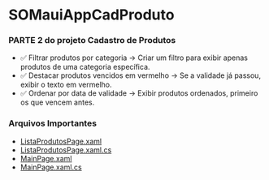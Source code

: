 # SOMauiAppCadProduto

### PARTE 2 do projeto Cadastro de Produtos
- ✅ Filtrar produtos por categoria → Criar um filtro para exibir apenas produtos de uma categoria específica. 
- ✅ Destacar produtos vencidos em vermelho → Se a validade já passou, exibir o texto em vermelho. 
- ✅ Ordenar por data de validade → Exibir produtos ordenados, primeiro os que vencem antes.

### Arquivos Importantes
- [ListaProdutosPage.xaml](https://github.com/JuanPedroCMP/MAUI_CadDeProdutos/blob/master/MauiAppCadProduto/ListaProdutosPage.xaml)
- [ListaProdutosPage.xaml.cs](https://github.com/JuanPedroCMP/MAUI_CadDeProdutos/blob/master/MauiAppCadProduto/ListaProdutosPage.xaml.cs)
- [MainPage.xaml](https://github.com/JuanPedroCMP/MAUI_CadDeProdutos/blob/master/MauiAppCadProduto/MainPage.xaml)
- [MainPage.xaml.cs](https://github.com/JuanPedroCMP/MAUI_CadDeProdutos/blob/master/MauiAppCadProduto/MainPage.xaml.cs)
